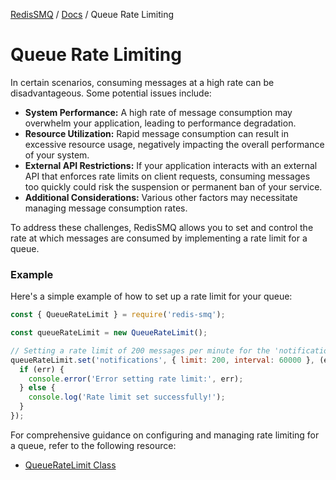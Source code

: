 [RedisSMQ](../README.md) / [Docs](README.md) / Queue Rate Limiting

# Queue Rate Limiting

In certain scenarios, consuming messages at a high rate can be disadvantageous. Some potential issues include:

- **System Performance:** A high rate of message consumption may overwhelm your application, leading to performance degradation.
- **Resource Utilization:** Rapid message consumption can result in excessive resource usage, negatively impacting the overall performance of your system.
- **External API Restrictions:** If your application interacts with an external API that enforces rate limits on client requests, consuming messages too quickly could risk the suspension or permanent ban of your service.
- **Additional Considerations:** Various other factors may necessitate managing message consumption rates.

To address these challenges, RedisSMQ allows you to set and control the rate at which messages are consumed by
implementing a rate limit for a queue.

### Example

Here's a simple example of how to set up a rate limit for your queue:

```javascript
const { QueueRateLimit } = require('redis-smq');

const queueRateLimit = new QueueRateLimit();

// Setting a rate limit of 200 messages per minute for the 'notifications' queue
queueRateLimit.set('notifications', { limit: 200, interval: 60000 }, (err) => {
  if (err) {
    console.error('Error setting rate limit:', err);
  } else {
    console.log('Rate limit set successfully!');
  }
});
```

For comprehensive guidance on configuring and managing rate limiting for a queue, refer to the following resource:

- [QueueRateLimit Class](api/classes/QueueRateLimit.md)
